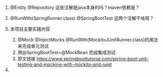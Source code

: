 1.  @Entity  @Repository 这些注解是java本身的吗？maven依赖是？
2.  @RunWith(SpringRunner.class) @SpringBootTest 这两个注解干啥用？

3.  本项目主要实践内容
    1.  @Mock @InjectMocks @RunWith(MockitoJUnitRunner.class)的用法 来完成单元测试
    2.  用@SpringBootTest+@MockBean  完成集成测试
    3.  原文链接  https://www.springboottutorial.com/spring-boot-unit-testing-and-mocking-with-mockito-and-junit
4.  